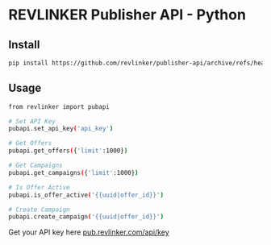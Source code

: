 # REVLINKER Publisher API - Python

## Install
```bash
pip install https://github.com/revlinker/publisher-api/archive/refs/heads/master.zip
```

## Usage
```bash
from revlinker import pubapi

# Set API Key
pubapi.set_api_key('api_key')

# Get Offers
pubapi.get_offers({'limit':1000})

# Get Campaigns
pubapi.get_campaigns({'limit':1000})

# Is Offer Active 
pubapi.is_offer_active('{{uuid|offer_id}}')

# Create Campaign
pubapi.create_campaign('{{uuid|offer_id}}')
```

Get your API key here [pub.revlinker.com/api/key](https://pub.revlinker.com/api/key)


